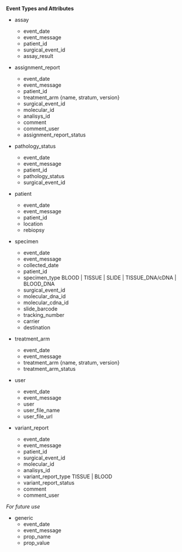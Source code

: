 **Event Types and Attributes**

* assay
    * event_date
    * event_message
    * patient_id
    * surgical_event_id
    * assay_result

* assignment_report
    * event_date
    * event_message
    * patient_id
    * treatment_arm {name, stratum, version}
    * surgical_event_id
    * molecular_id
    * analisys_id
    * comment
    * comment_user
    * assignment_report_status

* pathology_status
    * event_date
    * event_message
    * patient_id
    * pathology_status
    * surgical_event_id

* patient
    * event_date
    * event_message
    * patient_id
    * location
    * rebiopsy

* specimen
    * event_date
    * event_message
    * collected_date
    * patient_id
    * specimen_type BLOOD | TISSUE | SLIDE | TISSUE_DNA/cDNA | BLOOD_DNA
    * surgical_event_id
    * molecular_dna_id
    * molecular_cdna_id
    * slide_barcode
    * tracking_number
    * carrier
    * destination

* treatment_arm
    * event_date
    * event_message
    * treatment_arm {name, stratum, version}
    * treatment_arm_status

* user
    * event_date
    * event_message
    * user
    * user_file_name
    * user_file_url

* variant_report
    * event_date
    * event_message
    * patient_id
    * surgical_event_id
    * molecular_id
    * analisys_id
    * variant_report_type TISSUE | BLOOD
    * variant_report_status
    * comment
    * comment_user

*For future use*
    
* generic
    * event_date
    * event_message
    * prop_name
    * prop_value
